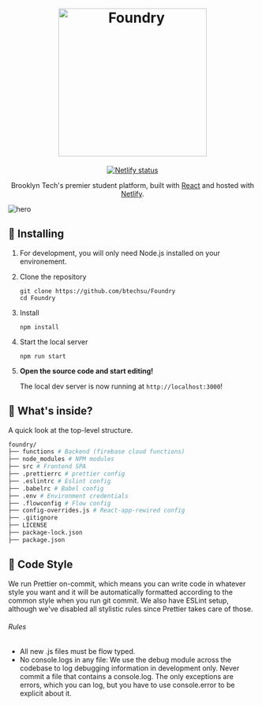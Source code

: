 <h1 align="center">
  <img src="https://i.imgur.com/ko1hl2N.png" alt="Foundry" width="300" />
</h1>
<p align="center">
  <a href="https://app.netlify.com/sites/foundry-dev/deploys" target="_blank">
    <img src="https://api.netlify.com/api/v1/badges/c4def703-1d0c-4159-a16e-a65eb84544a4/deploy-status" alt="Netlify status" />
  </a>
</p>
<p align="center">
  Brooklyn Tech's premier student platform, built with <a href="https://reactjs.org" target="_blank">React</a> and hosted with <a href="https://www.netlify.com" target="_blank">Netlify</a>.
</p>

![hero](https://i.imgur.com/i5GmM7I.png)

## 🚀 Installing

1.  For development, you will only need Node.js installed on your environement.

2.  Clone the repository

    ```shell
    git clone https://github.com/btechsu/Foundry
    cd Foundry
    ```

3.  Install

    ```shell
    npm install
    ```

4.  Start the local server

    ```shell
    npm run start
    ```

5.  **Open the source code and start editing!**

    The local dev server is now running at `http://localhost:3000`!

## 🧐 What's inside?

A quick look at the top-level structure.

```sh
foundry/
├── functions # Backend (firebase cloud functions)
├── node_modules # NPM modules
├── src # Frontend SPA
├── .prettierrc # prettier config
├── .eslintrc # Eslint config
├── .babelrc # Babel config
├── .env # Environment credentials
├── .flowconfig # Flow config
├── config-overrides.js # React-app-rewired config
├── .gitignore
├── LICENSE
├── package-lock.json
├── package.json
```

## 🌟 Code Style

We run Prettier on-commit, which means you can write code in whatever style you want and it will be automatically formatted according to the common style when you run git commit. We also have ESLint setup, although we've disabled all stylistic rules since Prettier takes care of those.

###### Rules

- All new .js files must be flow typed.
- No console.logs in any file: We use the debug module across the codebase to log debugging information in development only. Never commit a file that contains a console.log. The only exceptions are errors, which you can log, but you have to use console.error to be explicit about it.
